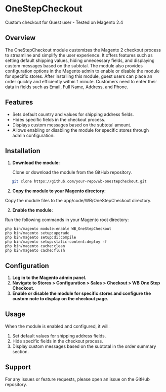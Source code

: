 # OneStepCheckout
Custom checkout for Guest user - Tested on Magento 2.4

## Overview

The OneStepCheckout module customizes the Magento 2 checkout process to streamline and simplify the user experience. It offers features such as setting default shipping values, hiding unnecessary fields, and displaying custom messages based on the subtotal. The module also provides configuration options in the Magento admin to enable or disable the module for specific stores. After installing this module, guest users can place an order quickly and efficiently within 1 minute. Customers need to enter their data in fields such as Email, Full Name, Address, and Phone.

## Features

- Sets default country and values for shipping address fields.
- Hides specific fields in the checkout process.
- Displays custom messages based on the subtotal amount.
- Allows enabling or disabling the module for specific stores through admin configuration.

## Installation

1. **Download the module:**

   Clone or download the module from the GitHub repository.

```sh
   git clone https://github.com/your-repo/wb-onestepcheckout.git
```

2. **Copy the module to your Magento directory:**

Copy the module files to the app/code/WB/OneStepCheckout directory.

2. **Enable the module:**

Run the following commands in your Magento root directory:

```
php bin/magento module:enable WB_OneStepCheckout
php bin/magento setup:upgrade
php bin/magento setup:di:compile
php bin/magento setup:static-content:deploy -f
php bin/magento cache:clean
php bin/magento cache:flush
```

## Configuration

1. **Log in to the Magento admin panel.**
2. **Navigate to Stores > Configuration > Sales > Checkout > WB One Step Checkout.**
3. **Enable or disable the module for specific stores and configure the custom note to display on the checkout page.**

## Usage

When the module is enabled and configured, it will:

1. Set default values for shipping address fields.
2. Hide specific fields in the checkout process.
3. Display custom messages based on the subtotal in the order summary section.

## Support

For any issues or feature requests, please open an issue on the GitHub repository.